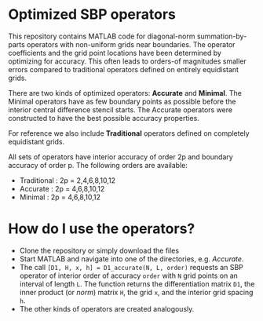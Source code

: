 # Optimized SBP operators
This repository contains MATLAB code for diagonal-norm summation-by-parts operators with non-uniform grids near boundaries. The operator coefficients and the grid point locations have been determined by optimizing for accuracy. This often leads to orders-of magnitudes smaller errors compared to traditional operators defined on entirely equidistant grids.

There are two kinds of optimized operators: **Accurate** and **Minimal**. The Minimal operators have as few boundary points as possible before the interior central difference stencil starts. The Accurate operators were constructed to have the best possible accuracy properties. 

For reference we also include **Traditional** operators defined on completely equidistant grids.

All sets of operators have interior accuracy of order 2p and boundary accuracy of order p. The following orders are available:
* Traditional	: 2p = 2,4,6,8,10,12
* Accurate   	: 2p =   4,6,8,10,12
* Minimal    	: 2p =   4,6,8,10,12

# How do I use the operators?
* Clone the repository or simply download the files
* Start MATLAB and navigate into one of the directories, e.g. *Accurate*.
* The call `[D1, H, x, h] = D1_accurate(N, L, order)` requests an SBP operator of interior order of accuracy `order` with `N` grid points on an interval of length `L`. The function returns the differentiation matrix `D1`, the inner product (or *norm*) matrix `H`, the grid `x`, and the interior grid spacing `h`.
* The other kinds of operators are created analogously.